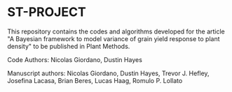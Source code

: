 # ST-PROJECT
 
This repository contains the codes and algorithms developed for the article "A Bayesian framework to model variance of grain yield response to plant density"  to be published in Plant Methods.

Code Authors:
Nicolas Giordano, Dustin Hayes

Manuscript authors:
Nicolas Giordano, Dustin Hayes, Trevor J. Hefley, Josefina Lacasa, Brian Beres, Lucas Haag, Romulo P. Lollato
